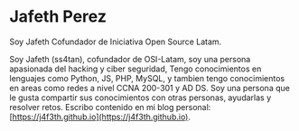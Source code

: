 # Jafeth Perez
Soy Jafeth Cofundador de Iniciativa Open Source Latam.

Soy Jafeth (ss4tan), cofundador de OSI-Latam,  soy una persona apasionada del hacking y ciber seguridad, Tengo conocimientos en lenguajes como Python, JS, PHP, MySQL, y tambien tengo conocimientos en areas como redes a nivel CCNA 200-301 y AD DS. Soy una persona que le gusta compartir sus conocimientos con otras personas, ayudarlas y resolver retos. Escribo contenido en mi blog personal: [https://j4f3th.github.io](https://j4f3th.github.io).
